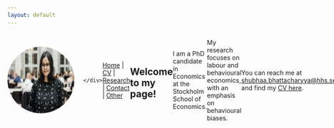 ```yaml
---
layout: default
---
```


<div style="display: flex; align-items: center; justify-content: space-between;">
    <img src="assets/images/Handels_sep29_22_fotoJulianaWG_0130_websize.jpg" alt="Shubhaa Bhattacharyya" style="width: 150px; height: 150px; border-radius: 50%; margin-right: 20px;">
    <div>
       
    </div>
</div>

[Home](/) | [CV](/cv) | [Research](/research) | [Contact](/contact) | [Other](/other)

## Welcome to my page!
I am a PhD candidate in Economics at the Stockholm School of Economics.

My research focuses on labour and behavioural economics, with an emphasis on behavioural biases.

You can reach me at [shubhaa.bhattacharyya@hhs.se](mailto:shubhaa.bhattacharyya@hhs.se), and find my [CV here](CV.pdf).

<a href="https://x.com/darklordseuss?t=2A798GJeeGExDBSLuaf4ZQ&s=08" target="_blank"><i class="fab fa-twitter"></i> Twitter</a> | 
<a href="https://se.linkedin.com/in/shubhaa-bhattacharyya-2b81a011b" target="_blank"><i class="fab fa-linkedin"></i> LinkedIn</a>

---

